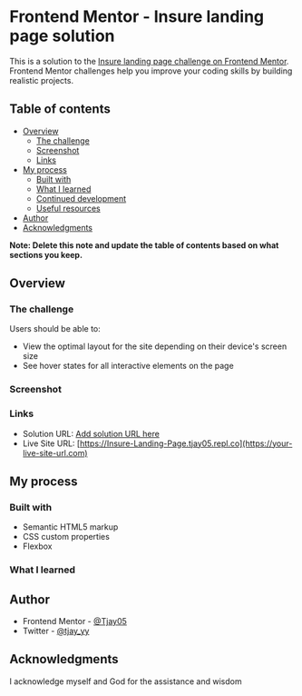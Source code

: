 # Frontend Mentor - Insure landing page solution

This is a solution to the [Insure landing page challenge on Frontend Mentor](https://www.frontendmentor.io/challenges/insure-landing-page-uTU68JV8). Frontend Mentor challenges help you improve your coding skills by building realistic projects. 

## Table of contents

- [Overview](#overview)
  - [The challenge](#the-challenge)
  - [Screenshot](#screenshot)
  - [Links](#links)
- [My process](#my-process)
  - [Built with](#built-with)
  - [What I learned](#what-i-learned)
  - [Continued development](#continued-development)
  - [Useful resources](#useful-resources)
- [Author](#author)
- [Acknowledgments](#acknowledgments)

**Note: Delete this note and update the table of contents based on what sections you keep.**

## Overview

### The challenge

Users should be able to:

- View the optimal layout for the site depending on their device's screen size
- See hover states for all interactive elements on the page

### Screenshot

### Links

- Solution URL: [Add solution URL here](https://your-solution-url.com)
- Live Site URL: [https://Insure-Landing-Page.tjay05.repl.co](https://your-live-site-url.com)

## My process

### Built with

- Semantic HTML5 markup
- CSS custom properties
- Flexbox

### What I learned

## Author
- Frontend Mentor - [@Tjay05](https://www.frontendmentor.io/profile/yourusername)
- Twitter - [@tjay_yy](https://www.twitter.com/yourusername)

## Acknowledgments

I acknowledge myself and God for the assistance and wisdom
